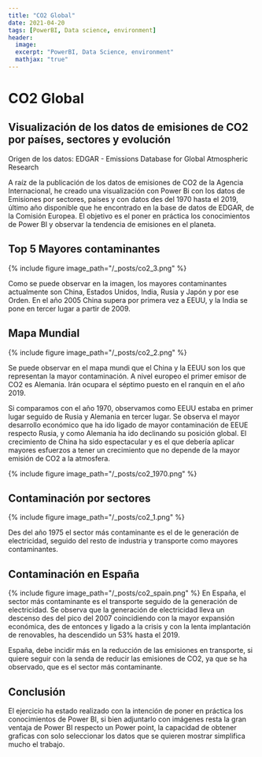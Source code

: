 ```yaml
---
title: "CO2 Global"
date: 2021-04-20
tags: [PowerBI, Data science, environment]
header:
  image: 
  excerpt: "PowerBI, Data Science, environment"
  mathjax: "true"
---
```



# CO2 Global
## Visualización de los datos de emisiones de CO2 por países, sectores y evolución

Origen de los datos: EDGAR - Emissions Database for Global Atmospheric Research

A raíz de la publicación de los datos de emisiones de CO2 de la Agencia Internacional, he creado una visualización con Power Bi con los datos de Emisiones por sectores, países y con datos des del 1970 hasta el 2019, último año disponible que he encontrado en la base de datos de EDGAR, de la Comisión Europea. El objetivo es el poner en práctica los conocimientos de Power BI y observar la tendencia de emisiones en el planeta.

## Top 5 Mayores contaminantes
{% include figure image_path="/_posts/co2_3.png" %}

Como se puede observar en la imagen, los mayores contaminantes actualmente son China, Estados Unidos, India, Rusia y Japón y por ese Orden. En el año 2005 China supera por primera vez a EEUU, y la India se pone en tercer lugar a partir de 2009.

## Mapa Mundial
{% include figure image_path="/_posts/co2_2.png" %}

Se puede observar en el mapa mundi que el China y la EEUU son los que representan la mayor contaminación. A nivel europeo el primer emisor de CO2 es Alemania. Irán ocupara el séptimo puesto en el ranquin en el año 2019.

Si comparamos con el año 1970, observamos como EEUU estaba en primer lugar seguido de Rusia y Alemania en tercer lugar. Se observa el mayor desarrollo económico que ha ido ligado de mayor contaminación de EEUE respecto Rusia, y como Alemania ha ido declinando su posición global. El crecimiento de China ha sido espectacular y es el que debería aplicar mayores esfuerzos a tener un crecimiento que no depende de la mayor emisión de CO2 a la atmosfera.

{% include figure image_path="/_posts/co2_1970.png" %}

## Contaminación por sectores
{% include figure image_path="/_posts/co2_1.png" %}

Des del año 1975 el sector más contaminante es el de le generación de electricidad, seguido del resto de industria y transporte como mayores contaminantes.

## Contaminación en España
{% include figure image_path="/_posts/co2_spain.png" %}
En España, el sector más contaminante es el transporte seguido de la generación de electricidad. Se observa que la generación de electricidad lleva un descenso des del pico del 2007 coincidiendo con la mayor expansión económica, des de entonces y ligado a la crisis y con la lenta implantación de renovables, ha descendido un 53% hasta el 2019.

España, debe incidir más en la reducción de las emisiones en transporte, si quiere seguir con la senda de reducir las emisiones de CO2, ya que se ha observado, que es el sector más contaminante.

## Conclusión
El ejercicio ha estado realizado con la intención de poner en práctica los conocimientos de Power BI, si bien adjuntarlo con imágenes resta la gran ventaja de Power BI respecto un Power point, la capacidad de obtener graficas con solo seleccionar los datos que se quieren mostrar simplifica mucho el trabajo. 
